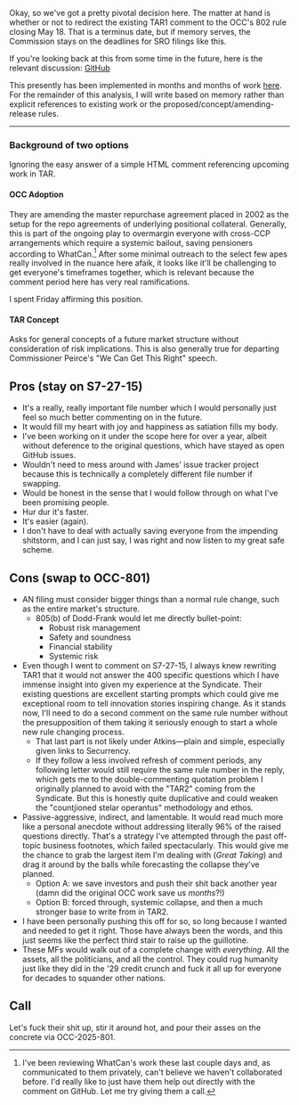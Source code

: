Okay, so we've got a pretty pivotal decision here. The matter at hand is whether or not to redirect the existing TAR1 comment to the OCC's 802 rule closing May 18. That is a terminus date, but if memory serves, the Commission stays on the deadlines for SRO filings like this.

If you're looking back at this from some time in the future, here is the relevant discussion: [GitHub](https://github.com/WhyDRS/SEC-Comments/discussions/14)

This presently has been implemented in months and months of work [here](https://github.com/WhyDRS/SEC-Comments/tree/31ded54461797c23bef39d5fb218c23f7047d546/TAR-S7-27-15). For the remainder of this analysis, I will write based on memory rather than explicit references to existing work or the proposed/concept/amending-release rules.

---

### Background of two options

Ignoring the easy answer of a simple HTML comment referencing upcoming work in TAR.

#### OCC Adoption

They are amending the master repurchase agreement placed in 2002 as the setup for the repo agreements of underlying positional collateral. Generally, this is part of the ongoing play to overmargin everyone with cross-CCP arrangements which require a systemic bailout, saving pensioners according to WhatCan.[^deference] After some minimal outreach to the select few apes really involved in the nuance here afaik, it looks like it'll be challenging to get everyone's timeframes together, which is relevant because the comment period here has very real ramifications.

I spent Friday affirming this position.

#### TAR Concept

Asks for general concepts of a future market structure without consideration of risk implications. This is also generally true for departing Commissioner Peirce's "We Can Get This Right" speech.

[^deference]: I've been reviewing WhatCan's work these last couple days and, as communicated to them privately, can't believe we haven't collaborated before. I'd really like to just have them help out directly with the comment on GitHub. Let me try giving them a call.[^resp]

[^resp]: Nothing there yet. I understand that they have other work (?) and so pretty reasonable, as is with all the incredible community members. I really appreciate the recent help from Cats and Bob, which I would never have uncovered without the sustainability support from Chives. 💜 Others might not see it as much, but I deeply appreciate the gesture and read volumes from it as a market allocation incentive of outstanding percents.

## Pros (stay on S7-27-15)

- It's a really, really important file number which I would personally just feel so much better commenting on in the future.
- It would fill my heart with joy and happiness as satiation fills my body.
- I've been working on it under the scope here for over a year, albeit without deference to the original questions, which have stayed as open GitHub issues.
- Wouldn't need to mess around with James' issue tracker project because this is technically a completely different file number if swapping.
- Would be honest in the sense that I would follow through on what I've been promising people.
- Hur dur it's faster.
- It's easier (again).
- I don't have to deal with actually saving everyone from the impending shitstorm, and I can just say, I was right and now listen to my great safe scheme.

## Cons (swap to OCC-801)

- AN filing must consider bigger things than a normal rule change, such as the entire market's structure.
  - 805(b) of Dodd-Frank would let me directly bullet-point:
    - Robust risk management
    - Safety and soundness
    - Financial stability
    - Systemic risk
- Even though I went to comment on S7-27-15, I always knew rewriting TAR1 that it would not answer the 400 specific questions which I have immense insight into given my experience at the Syndicate. Their existing questions are excellent starting prompts which could give me exceptional room to tell innovation stories inspiring change. As it stands now, I'll need to do a second comment on the same rule number without the presupposition of them taking it seriously enough to start a whole new rule changing process.
  - That last part is not likely under Atkins—plain and simple, especially given links to Securrency.
  - If they follow a less involved refresh of comment periods, any following letter would still require the same rule number in the reply, which gets me to the double-commenting quotation problem I originally planned to avoid with the "TAR2" coming from the Syndicate. But this is honestly quite duplicative and could weaken the "countjioned stelar operantus" methodology and ethos.
- Passive-aggressive, indirect, and lamentable. It would read much more like a personal anecdote without addressing literally 96% of the raised questions directly. That's a strategy I've attempted through the past off-topic business footnotes, which failed spectacularly. This would give me the chance to grab the largest item I'm dealing with (_Great Taking_) and drag it around by the balls while forecasting the collapse they've planned.
  - Option A: we save investors and push their shit back another year (damn did the original OCC work save us _months_?!)
  - Option B: forced through, systemic collapse, and then a much stronger base to write from in TAR2.
- I have been personally pushing this off for so, so long because I wanted and needed to get it right. Those have always been the words, and this just seems like the perfect third stair to raise up the guillotine.
- These MFs would walk out of a complete change with _everything_. All the assets, all the politicians, and all the control. They could rug humanity just like they did in the '29 credit crunch and fuck it all up for everyone for decades to squander other nations.

## Call

Let's fuck their shit up, stir it around hot, and pour their asses on the concrete via OCC-2025-801.
